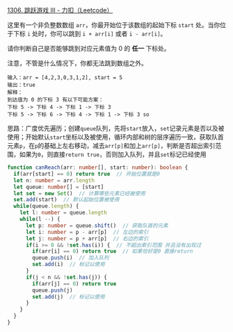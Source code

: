 [1306. 跳跃游戏 III - 力扣（Leetcode）](https://leetcode.cn/problems/jump-game-iii/description/)

这里有一个非负整数数组 `arr`，你最开始位于该数组的起始下标 `start` 处。当你位于下标 `i` 处时，你可以跳到 `i + arr[i]` 或者 `i - arr[i]`。

请你判断自己是否能够跳到对应元素值为 0 的 **任一** 下标处。

注意，不管是什么情况下，你都无法跳到数组之外。

```
输入：arr = [4,2,3,0,3,1,2], start = 5
输出：true
解释：
到达值为 0 的下标 3 有以下可能方案： 
下标 5 -> 下标 4 -> 下标 1 -> 下标 3 
下标 5 -> 下标 6 -> 下标 4 -> 下标 1 -> 下标 3 so
```

思路：广度优先遍历；创建`queue`队列，先将`start`放入，`set`记录元素是否以及被使用；开始默认`start`坐标以及被使用，循环内部和树的层序遍历一致，获取队首元素`p`，在`p`的基础上左右移动，减去`arr[p]`和加上`arr[p]`，判断是否超出索引范围，如果为`0`，则直接`return true`，否则加入队列，并且`set`标记已经使用

```typescript
function canReach(arr: number[], start: number): boolean {
  if(arr[start] == 0) return true  // 开始位置就是0
  let n: number = arr.length
  let queue: number[] = [start]
  let set = new Set()  // 计算哪些元素已经被使用
  set.add(start)  // 默认起始位置被使用
  while(queue.length) {
    let l: number = queue.length
    while(l --) {
      let p: number = queue.shift()  // 获取队首的元素
      let i: number = p - arr[p]  // 左边的索引
      let j: number = p + arr[p]  // 右边的索引
      if(i >= 0 && !set.has(i)) {  // 不超出索引范围 并且没有出现过
        if(arr[i] == 0) return true  // 如果恰好是0 直接return
        queue.push(i)  // 加入队列
        set.add(i)  // 标记以使用
      }
      if(j < n && !set.has(j)) {
        if(arr[j] == 0) return true
        queue.push(j)
        set.add(j)  // 标记以使用
      }
    }
  }
}
```


